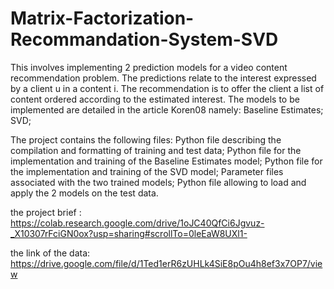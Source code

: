 # Matrix-Factorization-Recommandation-System-SVD

This involves implementing 2 prediction models for a video content recommendation problem. The predictions relate to the interest expressed by a client u in a content i. The recommendation is to offer the client a list of content ordered according to the estimated interest.
The models to be implemented are detailed in the article Koren08 namely:
Baseline Estimates;
SVD;

The project contains the following files:
Python file describing the compilation and formatting of training and test data;
Python file for the implementation and training of the Baseline Estimates model;
Python file for the implementation and training of the SVD model;
Parameter files associated with the two trained models;
Python file allowing to load and apply the 2 models on the test data.




the project brief : https://colab.research.google.com/drive/1oJC40QfCi6Jgvuz-_X10307rFciGN0ox?usp=sharing#scrollTo=0leEaW8UXl1-

the link of the data: https://drive.google.com/file/d/1Ted1erR6zUHLk4SiE8pOu4h8ef3x7OP7/view
